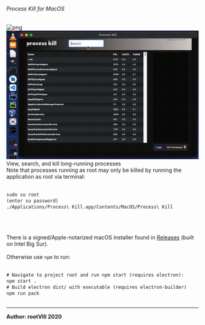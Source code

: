 ###### Process Kill for MacOS
<img src="https://user-images.githubusercontent.com/30498791/126584573-76637f2f-d7ca-48d5-ae95-ec9cca399b0a.png" alt="png">
<br>
<img src="https://github.com/rootVIII/process_kill/blob/master/process_kill.gif" alt="gif">
<br>
View, search, and kill long-running processes
<br>
Note that processes running as root may only be killed by running the application as root via terminal:
<pre>
  <code>
sudo su root
(enter su password)
./Applications/Process\ Kill.app/Contents/MacOS/Process\ Kill  
  </code>
</pre>
<br>
<br>
There is a signed/Apple-notarized macOS installer found in
<a href="https://github.com/rootVIII/process_kill/releases/tag/v1.0">Releases</a> (built on Intel Big Sur).
<br>
<br>
Otherwise use <code>npm</code> to run:
<pre>
  <code>
# Navigate to project root and run npm start (requires electron):
npm start .
# Build electron dist/ with executable (requires electron-builder)
npm run pack
  </code>
</pre>
<hr>
<b>Author: rootVIII 2020</b><br>
